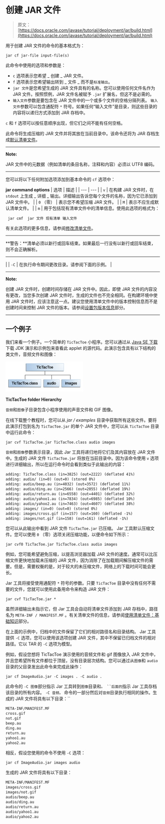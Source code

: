 # 创建 JAR 文件

> 原文： [https://docs.oracle.com/javase/tutorial/deployment/jar/build.html](https://docs.oracle.com/javase/tutorial/deployment/jar/build.html)

用于创建 JAR 文件的命令的基本格式为：

```
jar cf jar-file input-file(s)

```

此命令中使用的选项和参数是：

*   `c` 选项表示您希望 _ 创建 _ JAR 文件。
*   `f` 选项表示您希望输出转到 _ 文件 _ 而不是`标准输出`。
*   `jar 文件`是您希望生成的 JAR 文件具有的名称。您可以使用任何文件名作为 JAR 文件。按照惯例，JAR 文件名被赋予 `.jar` 扩展名，但这不是必需的。
*   `输入文件`参数是要包含在 JAR 文件中的一个或多个文件的空格分隔列表。 `输入文件`参数可以包含通配符 `*` 符号。如果任何“输入文件”是目录，则这些目录的内容将以递归方式添加到 JAR 存档中。

`c` 和 `f` 选项可以按任意顺序出现，但它们之间不能有任何空格。

此命令将生成压缩的 JAR 文件并将其放在当前目录中。该命令还将为 JAR 存档生成[默认清单文件](defman.html)。

* * *

**Note:** 

JAR 文件中的元数据（例如清单的条目名称，注释和内容）必须以 UTF8 编码。

* * *

您可以将以下任何附加选项添加到基本命令的 `cf` 选项中：

**jar command options**
| 选项 | 描述 |
| --- | --- |
| `v` | 在构建 JAR 文件时，在 `stdout` 上生成 _ 详细 _ 输出。详细输出告诉您每个文件的名称，因为它已添加到 JAR 文件中。 |
| `0` （零） | 表示您不希望压缩 JAR 文件。 |
| `M` | 表示不应生成默认清单文件。 |
| `m` | 用于包括现有清单文件中的清单信息。使用此选项的格式为：

```
 jar cmf  jar 文件 现有清单 输入文件 
```

有关此选项的更多信息，请参阅[修改清单文件](modman.html)。

* * *

**警告：**清单必须以新行或回车结束。如果最后一行没有以新行或回车结束，则不会正确解析。

* * *

 |
| `-C` | 在执行命令期间更改目录。请参阅下面的示例。 |

* * *

**Note:** 

创建 JAR 文件时，创建时间存储在 JAR 文件中。因此，即使 JAR 文件的内容没有更改，当您多次创建 JAR 文件时，生成的文件也不完全相同。在构建环境中使用 JAR 文件时，应该注意这一点。建议您使用清单文件中的版本控制信息而不是创建时间来控制 JAR 文件的版本。请参阅[设置包版本信息](packageman.html)部分。

* * *

## 一个例子

我们来看一个例子。一个简单的 `TicTacToe` 小程序。您可以通过从 [Java SE 下载](http://www.oracle.com/technetwork/java/javase/downloads/index.html)下载 JDK 演示和示例包来查看此 applet 的源代码。此演示包含具有以下结构的类文件，音频文件和图像：

![TicTacToe folder Hierarchy](img/562a451db5e5ce820d754b8d57666280.jpg)

**TicTacToe folder Hierarchy**



`音频`和`图像`子目录包含小程序使用的声音文件和 GIF 图像。

在线下载整个教程时，您可以从 _jar / examples_ 目录中获取所有这些文件。要将此演示打包到名为 `TicTacToe.jar` 的单个 JAR 文件中，您可以从 `TicTacToe` 目录中运行此命令：

```
jar cvf TicTacToe.jar TicTacToe.class audio images

```

`音频`和`图像`参数表示目录​​，因此 Jar 工具将递归地将它们及其内容放在 JAR 文件中。生成的 JAR 文件 `TicTacToe.jar` 将放在当前目录中。因为该命令使用 `v` 选项进行详细输出，所以在运行命令时会看到类似于此输出的内容：

```
adding: TicTacToe.class (in=3825) (out=2222) (deflated 41%)
adding: audio/ (in=0) (out=0) (stored 0%)
adding: audio/beep.au (in=4032) (out=3572) (deflated 11%)
adding: audio/ding.au (in=2566) (out=2055) (deflated 19%)
adding: audio/return.au (in=6558) (out=4401) (deflated 32%)
adding: audio/yahoo1.au (in=7834) (out=6985) (deflated 10%)
adding: audio/yahoo2.au (in=7463) (out=4607) (deflated 38%)
adding: images/ (in=0) (out=0) (stored 0%)
adding: images/cross.gif (in=157) (out=160) (deflated -1%)
adding: images/not.gif (in=158) (out=161) (deflated -1%)

```

您可以从此输出中看到 JAR 文件 `TicTacToe.jar` 已压缩。 Jar 工具默认压缩文件。您可以使用 `0` （零）选项关闭压缩功能，以便命令如下所示：

```
jar cvf0 TicTacToe.jar TicTacToe.class audio images

```

例如，您可能希望避免压缩，以提高浏览器加载 JAR 文件的速度。通常可以比压缩文件更快地加载未压缩的 JAR 文件，因为消除了在加载期间解压缩文件的需要。但是，需要权衡的是，对于较大的未压缩文件，网络上的下载时间可能会更长。

Jar 工具将接受使用通配符 `*` 符号的参数。只要 `TicTacToe` 目录中没有任何不需要的文件，您就可以使用此备用命令来构造 JAR 文件：

```
jar cvf TicTacToe.jar *

```

虽然详细输出未指示它，但 Jar 工具会自动将清单文件添加到 JAR 存档中，路径名为 `META-INF / MANIFEST.MF` 。有关清单文件的信息，请参阅[使用清单文件：基础知识](manifestindex.html)部分。

在上面的示例中，归档中的文件保留了它们的相对路径名和目录结构。 Jar 工具提供 `-C` 选项，您可以使用该选项创建 JAR 文件，其中不保留已归档文件的相对路径。它以 TAR 的 `-C` 选项为模型。

例如，假设您想将 TicTacToe 演示使用的音频文件和 gif 图像放入 JAR 文件中，并且您希望所有文件都位于顶层，没有目录层次结构。您可以通过从`图像`和 `audio` 目录的父目录发出此命令来完成此操作：

```
jar cf ImageAudio.jar -C images . -C audio .

```

此命令的 `-C 图像`部分指示 Jar 工具转到`图像`目录和`。 ``后面的`指示 Jar 工具存档该目录的所有内容。 `-C 音频。` 命令的一部分然后对`音频`目录执行相同的操作。生成的 JAR 文件将具有以下目录：``

```
META-INF/MANIFEST.MF
cross.gif
not.gif
beep.au
ding.au
return.au
yahoo1.au
yahoo2.au

```

相反，假设您使用的命令不使用 `-C` 选项：

```
jar cf ImageAudio.jar images audio

```

生成的 JAR 文件将具有以下目录：

```
META-INF/MANIFEST.MF
images/cross.gif
images/not.gif
audio/beep.au
audio/ding.au
audio/return.au
audio/yahoo1.au
audio/yahoo2.au

```